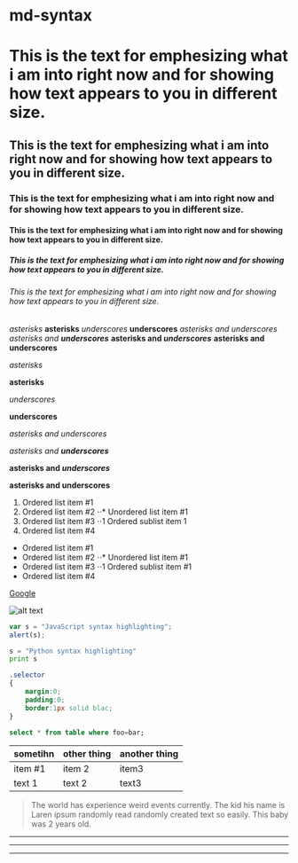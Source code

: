 # md-syntax

# This is the text for emphesizing what i am into right now and for showing how text appears to you in different size. 
## This is the text for emphesizing what i am into right now and for showing how text appears to you in different size. 
### This is the text for emphesizing what i am into right now and for showing how text appears to you in different size. 
#### This is the text for emphesizing what i am into right now and for showing how text appears to you in different size. 
##### This is the text for emphesizing what i am into right now and for showing how text appears to you in different size. 
###### This is the text for emphesizing what i am into right now and for showing how text appears to you in different size. 

*asterisks*
**asterisks**
_underscores_
__underscores__
*asterisks and _underscores_*
*asterisks and __underscores__*
**asterisks and _underscores_**
**asterisks and __underscores__**

*asterisks*

**asterisks**

_underscores_

__underscores__

*asterisks and _underscores_*

*asterisks and __underscores__*

**asterisks and _underscores_**

**asterisks and __underscores__**

1. Ordered list item #1
2. Ordered list item #2
 ⋅⋅* Unordered list item #1
3. Ordered list item #3
 ⋅⋅1 Ordered sublist item 1
4. Ordered list item #4

* Ordered list item #1
* Ordered list item #2 
 ⋅⋅* Unordered list item #1
* Ordered list item #3
 ⋅⋅1 Ordered sublist item #1 
* Ordered list item #4 

[Google](https://www.google.com)

![alt text](https://image.freepik.com/free-icon/github-character-silhouette_318-40485.jpg "Github")

```javascript
var s = "JavaScript syntax highlighting";
alert(s);
```
 
```python
s = "Python syntax highlighting"
print s
```

```css
.selector
{
    margin:0;
    padding:0;
    border:1px solid blac;
}
```
```sql
select * from table where foo=bar;

```

sometihn | other thing | another thing
---| ---- | --
item #1 | item 2 | item3
text 1 | text 2 | text3

> The world has experience weird events currently. 
> The kid his name is Laren ipsum randomly read randomly created text 
so easily. This baby was 2 years old. 


---
***
___


